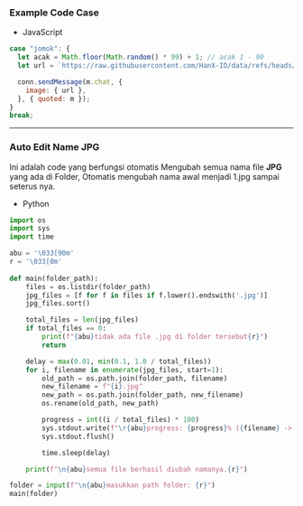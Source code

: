 ### Example Code Case
- JavaScript 
```javascript
case "jomok": {
  let acak = Math.floor(Math.random() * 99) + 1; // acak 1 - 90
  let url = `https://raw.githubusercontent.com/HanX-ID/data/refs/heads/main/image/jomok/${acak}.jpg`;

  conn.sendMessage(m.chat, {
    image: { url },
  }, { quoted: m });
}
break;
```
---

### Auto Edit Name JPG
Ini adalah code yang berfungsi otomatis Mengubah semua nama file **JPG** yang ada di Folder, Otomatis mengubah nama awal menjadi 1.jpg sampai seterus nya.
- Python
```python
import os
import sys
import time

abu = '\033[90m'
r = '\033[0m'
 
def main(folder_path):
    files = os.listdir(folder_path)
    jpg_files = [f for f in files if f.lower().endswith('.jpg')]
    jpg_files.sort()

    total_files = len(jpg_files)
    if total_files == 0:
        print(f"{abu}tidak ada file .jpg di folder tersebut{r}")
        return

    delay = max(0.01, min(0.1, 1.0 / total_files))
    for i, filename in enumerate(jpg_files, start=1):
        old_path = os.path.join(folder_path, filename)
        new_filename = f"{i}.jpg"
        new_path = os.path.join(folder_path, new_filename)
        os.rename(old_path, new_path)

        progress = int((i / total_files) * 100)
        sys.stdout.write(f"\r{abu}progress: {progress}% ({filename} -> {new_filename}){r}")
        sys.stdout.flush()

        time.sleep(delay) 

    print(f"\n{abu}semua file berhasil diubah namanya.{r}")

folder = input(f"\n{abu}masukkan path folder: {r}")
main(folder)
```
